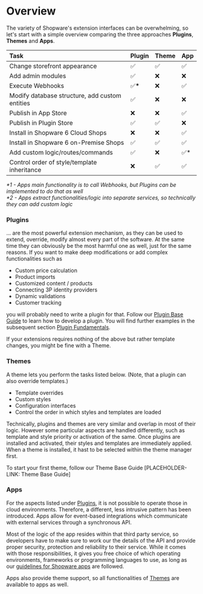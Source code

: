 # Overview

The variety of Shopware's extension interfaces can be overwhelming, so let's start with a simple overview comparing the three approaches **Plugins**, **Themes** and **Apps**. 

| Task | Plugin | Theme | App |
| :--- | :--- | :--- | :--- |
| Change storefront appearance | ✅ | ✅ | ✅ |
| Add admin modules | ✅ | ❌ | ❌ |
| Execute Webhooks | ✅**\*** | ❌ | ✅ |
| Modify database structure, add custom entities | ✅ | ❌ | ❌ |
| Publish in App Store | ❌ | ❌ | ✅ |
| Publish in Plugin Store | ✅ | ✅ | ❌ |
| Install in Shopware 6 Cloud Shops | ❌ | ❌ | ✅ |
| Install in Shopware 6 on-Premise Shops | ✅ | ✅ | ✅ |
| Add custom logic/routes/commands | ✅ | ❌ | ✅\* |
| Control order of style/template inheritance | ❌ | ✅ | ✅ |

_\*1 - Apps main functionality is to call Webhooks, but Plugins can be implemented to do that as well  
\*2 - Apps extract functionalities/logic into separate services, so technically they can add custom logic_

### Plugins

... are the most powerful extension mechanism, as they can be used to extend, override, modify almost every part of the software. At the same time they can obviously be the most harmful one as well, just for the same reasons. If you want to make deep modifications or add complex functionalities such as

* Custom price calculation
* Product imports
* Customized content / products
* Connecting 3P identity providers
* Dynamic validations
* Customer tracking

you will probably need to write a plugin for that. Follow our [Plugin Base Guide](plugins/plugin-base-guide.md) to learn how to develop a plugin. You will find further examples in the subsequent section [Plugin Fundamentals](plugins/plugin-fundamentals/).

If your extensions requires nothing of the above but rather template changes, you might be fine with a Theme.

### **Themes**

A theme lets you perform the tasks listed below. \(Note, that a plugin can also override templates.\)

* Template overrides
* Custom styles
* Configuration interfaces
* Control the order in which styles and templates are loaded

Technically, plugins and themes are very similar and overlap in most of their logic. However some particular aspects are handled differently, such as template and style priority or activation of the same. Once plugins are installed and activated, their styles and templates are immediately applied. When a theme is installed, it hast to be selected within the theme manager first.

To start your first theme, follow our Theme Base Guide \[PLACEHOLDER-LINK: Theme Base Guide\]

### Apps

For the aspects listed under [Plugins](overview.md#plugins), it is not possible to operate those in cloud environments. Therefore, a different, less intrusive pattern has been introduced. Apps allow for event-based integrations which communicate with external services through a synchronous API.

Most of the logic of the app resides within that third party service, so developers have to make sure to work our the details of the API and provide proper security, protection and reliability to their service. While it comes with those responsibilities, it gives you free choice of which operating environments, frameworks or programming languages to use, as long as our [guidelines for Shopware apps](apps/app-base-guide.md) are followed.

Apps also provide theme support, so all functionalities of [Themes](overview.md#themes) are available to apps as well.


